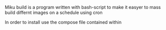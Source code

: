 
Miku build is a program written with bash-script to make it easyer 
to mass build differnt images on a schedule using cron 

In order to install use the compose file contained within 
